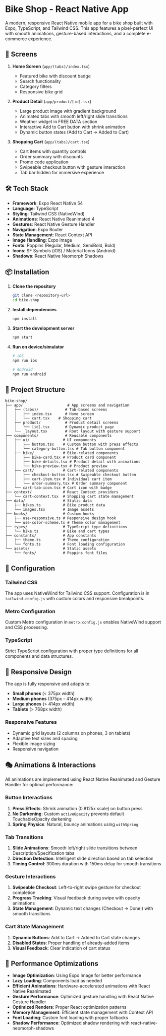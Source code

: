 # Bike Shop - React Native App

A modern, responsive React Native mobile app for a bike shop built with Expo, TypeScript, and Tailwind CSS. This app features a pixel-perfect UI with smooth animations, gesture-based interactions, and a complete e-commerce experience.

## 📱 Screens

1. **Home Screen** (`app/(tabs)/index.tsx`)
   - Featured bike with discount badge
   - Search functionality
   - Category filters
   - Responsive bike grid

2. **Product Detail** (`app/product/[id].tsx`)
   - Large product image with gradient background
   - Animated tabs with smooth left/right slide transitions
   - Weather widget in FREE DATA section
   - Interactive Add to Cart button with shrink animation
   - Dynamic button states (Add to Cart → Added to Cart)

3. **Shopping Cart** (`app/(tabs)/cart.tsx`)
   - Cart items with quantity controls
   - Order summary with discounts
   - Promo code application
   - Swipeable checkout button with gesture interaction
   - Tab bar hidden for immersive experience

## 🛠 Tech Stack

- **Framework**: Expo React Native 54
- **Language**: TypeScript
- **Styling**: Tailwind CSS (NativeWind)
- **Animations**: React Native Reanimated 4
- **Gestures**: React Native Gesture Handler
- **Navigation**: Expo Router
- **State Management**: React Context API
- **Image Handling**: Expo Image
- **Fonts**: Poppins (Regular, Medium, SemiBold, Bold)
- **Icons**: SF Symbols (iOS) / Material Icons (Android)
- **Shadows**: React Native Neomorph Shadows

## 📦 Installation

1. **Clone the repository**
   ```bash
   git clone <repository-url>
   cd bike-shop
   ```

2. **Install dependencies**
   ```bash
   npm install
   ```

3. **Start the development server**
   ```bash
   npm start
   ```

4. **Run on device/simulator**
   ```bash
   # iOS
   npm run ios
   
   # Android
   npm run android
   ```

## 📁 Project Structure

```
bike-shop/
├── app/                    # App screens and navigation
│   ├── (tabs)/            # Tab-based screens
│   │   ├── index.tsx      # Home screen
│   │   └── cart.tsx    # Shopping cart
│   ├── product/           # Product detail screens
│   │   └── [id].tsx       # Dynamic product page
│   └── _layout.tsx        # Root layout with gesture support
├── components/            # Reusable components
│   ├── ui/               # UI components
│   │   ├── button.tsx    # Custom button with press effects
│   │   └── category-button.tsx # Tab button component
│   ├── bike/             # Bike-related components
│   │   ├── bike-card.tsx # Product card component
│   │   ├── bike-details.tsx # Product detail with animations
│   │   └── bike-preview.tsx # Product preview
│   ├── cart/             # Cart-related components
│   │   ├── checkout-button.tsx # Swipeable checkout button
│   │   ├── cart-item.tsx # Individual cart item
│   │   └── order-summary.tsx # Order summary component
│   └── cart-tab-icon.tsx # Cart icon with badge
├── context/              # React Context providers
│   └── cart-context.tsx  # Shopping cart state management
├── data/                 # Static data
│   ├── bikes.ts          # Bike product data
│   └── images.tsx        # Image assets
├── hooks/                # Custom hooks
│   ├── use-responsive.ts # Responsive design hook
│   └── use-color-scheme.ts # Theme color management
├── types/                # TypeScript type definitions
│   └── bike.ts           # Bike and cart types
├── constants/            # App constants
│   ├── theme.ts          # Theme configuration
│   └── fonts.ts          # Font loading configuration
└── assets/               # Static assets
    └── fonts/            # Poppins font files
```

## 🔧 Configuration

### Tailwind CSS
The app uses NativeWind for Tailwind CSS support. Configuration is in `tailwind.config.js` with custom colors and responsive breakpoints.

### Metro Configuration
Custom Metro configuration in `metro.config.js` enables NativeWind support and CSS processing.

### TypeScript
Strict TypeScript configuration with proper type definitions for all components and data structures.

## 📱 Responsive Design

The app is fully responsive and adapts to:
- **Small phones** (< 375px width)
- **Medium phones** (375px - 414px width)
- **Large phones** (> 414px width)
- **Tablets** (> 768px width)

### Responsive Features
- Dynamic grid layouts (2 columns on phones, 3 on tablets)
- Adaptive text sizes and spacing
- Flexible image sizing
- Responsive navigation

## 🎭 Animations & Interactions

All animations are implemented using React Native Reanimated and Gesture Handler for optimal performance:

### Button Interactions
1. **Press Effects**: Shrink animation (0.8125x scale) on button press
2. **No Darkening**: Custom `activeOpacity` prevents default TouchableOpacity darkening
3. **Spring Physics**: Natural, bouncy animations using `withSpring`

### Tab Transitions
1. **Slide Animations**: Smooth left/right slide transitions between Description/Specification tabs
2. **Direction Detection**: Intelligent slide direction based on tab selection
3. **Timing Control**: 300ms duration with 150ms delay for smooth transitions

### Gesture Interactions
1. **Swipeable Checkout**: Left-to-right swipe gesture for checkout completion
2. **Progress Tracking**: Visual feedback during swipe with opacity animations
3. **State Management**: Dynamic text changes (Checkout → Done!) with smooth transitions

### Cart State Management
1. **Dynamic Buttons**: Add to Cart → Added to Cart state changes
2. **Disabled States**: Proper handling of already-added items
3. **Visual Feedback**: Clear indication of cart status

## 🚀 Performance Optimizations

- **Image Optimization**: Using Expo Image for better performance
- **Lazy Loading**: Components load as needed
- **Efficient Animations**: Hardware-accelerated animations with React Native Reanimated
- **Gesture Performance**: Optimized gesture handling with React Native Gesture Handler
- **Optimized Renders**: Proper React optimization patterns
- **Memory Management**: Efficient state management with Context API
- **Font Loading**: Custom font loading with proper fallbacks
- **Shadow Performance**: Optimized shadow rendering with react-native-neomorph-shadows
